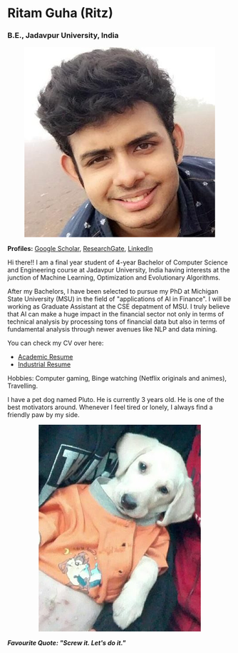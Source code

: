 # Ritam Guha (Ritz)
### B.E., Jadavpur University, India
<p align = "center">
  <img src = "website_pic_1.jpg">
</p>

**Profiles:** [Google Scholar](https://scholar.google.com/citations?user=sjZjJzcAAAAJ&hl=en), [ResearchGate](https://www.researchgate.net/profile/Ritam_Guha), [LinkedIn](https://www.linkedin.com/in/ritam-guha-08b9a3138/)

Hi there!!
I am a final year student of 4-year Bachelor of Computer Science and Engineering course at Jadavpur University, India having interests at the junction of Machine Learning, Optimization and Evolutionary Algorithms. 

After my Bachelors, I have been selected to pursue my PhD at Michigan State University (MSU) in the field of "applications of AI in Finance". I will be working as Graduate Assistant at the CSE depatment of MSU. I truly believe that AI can make a huge impact in the financial sector not only in terms of technical analysis by processing tons of financial data but also in terms of fundamental analysis through newer avenues like NLP and data mining.  

You can check my CV over here:
* [Academic Resume](https://github.com/Ritam-Guha/Ritam-Guha.github.io/blob/master/Academic_resume.pdf)
* [Industrial Resume](https://github.com/Ritam-Guha/Ritam-Guha.github.io/blob/master/Industrial_resume.pdf)

Hobbies: Computer gaming, Binge watching (Netflix originals and animes), Travelling.

I have a pet dog named Pluto. He is currently 3 years old. He is one of the best motivators around. Whenever I feel tired or lonely, I always find a friendly paw by my side. 

<p align="center">
  <img src="pluto_pic.png">
</p>

***Favourite Quote: "Screw it. Let's do it."***








